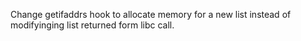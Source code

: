 Change getifaddrs hook to allocate memory for a new list instead of modifyinging list returned form libc call.